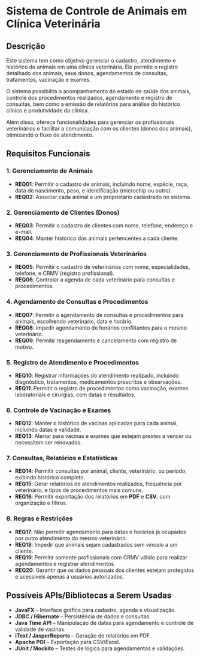 # Sistema de Controle de Animais em Clínica Veterinária

## Descrição

Este sistema tem como objetivo gerenciar o cadastro, atendimento e histórico de animais em uma clínica veterinária. Ele permite o registro detalhado dos animais, seus donos, agendamentos de consultas, tratamentos, vacinação e exames.

O sistema possibilita o acompanhamento do estado de saúde dos animais, controle dos procedimentos realizados, agendamento e registro de consultas, bem como a emissão de relatórios para análise do histórico clínico e produtividade da clínica.

Além disso, oferece funcionalidades para gerenciar os profissionais veterinários e facilitar a comunicação com os clientes (donos dos animais), otimizando o fluxo de atendimento.

## Requisitos Funcionais

### 1. Gerenciamento de Animais

- **REQ01**: Permitir o cadastro de animais, incluindo nome, espécie, raça, data de nascimento, peso, e identificação (microchip ou outro).
- **REQ02**: Associar cada animal a um proprietário cadastrado no sistema.

### 2. Gerenciamento de Clientes (Donos)

- **REQ03**: Permitir o cadastro de clientes com nome, telefone, endereço e e-mail.
- **REQ04**: Manter histórico dos animais pertencentes a cada cliente.

### 3. Gerenciamento de Profissionais Veterinários

- **REQ05**: Permitir o cadastro de veterinários com nome, especialidades, telefone, e CRMV (registro profissional).
- **REQ06**: Controlar a agenda de cada veterinário para consultas e procedimentos.

### 4. Agendamento de Consultas e Procedimentos

- **REQ07**: Permitir o agendamento de consultas e procedimentos para animais, escolhendo veterinário, data e horário.
- **REQ08**: Impedir agendamento de horários conflitantes para o mesmo veterinário.
- **REQ09**: Permitir reagendamento e cancelamento com registro de motivo.

### 5. Registro de Atendimento e Procedimentos

- **REQ10**: Registrar informações do atendimento realizado, incluindo diagnóstico, tratamentos, medicamentos prescritos e observações.
- **REQ11**: Permitir o registro de procedimentos como vacinação, exames laboratoriais e cirurgias, com datas e resultados.

### 6. Controle de Vacinação e Exames

- **REQ12**: Manter o histórico de vacinas aplicadas para cada animal, incluindo datas e validade.
- **REQ13**: Alertar para vacinas e exames que estejam prestes a vencer ou necessitem ser renovados.

### 7. Consultas, Relatórios e Estatísticas

- **REQ14**: Permitir consultas por animal, cliente, veterinário, ou período, exibindo histórico completo.
- **REQ15**: Gerar relatórios de atendimentos realizados, frequência por veterinário, e tipos de procedimentos mais comuns.
- **REQ16**: Permitir exportação dos relatórios em **PDF** e **CSV**, com organização e filtros.

### 8. Regras e Restrições

- **REQ17**: Não permitir agendamento para datas e horários já ocupados por outro atendimento do mesmo veterinário.
- **REQ18**: Impedir que animais sejam cadastrados sem vínculo a um cliente.
- **REQ19**: Permitir somente profissionais com CRMV válido para realizar agendamentos e registrar atendimentos.
- **REQ20**: Garantir que os dados pessoais dos clientes estejam protegidos e acessíveis apenas a usuários autorizados.

## Possíveis APIs/Bibliotecas a Serem Usadas

- **JavaFX** – Interface gráfica para cadastro, agenda e visualização.
- **JDBC / Hibernate** – Persistência de dados e consultas.
- **Java Time API** – Manipulação de datas para agendamento e controle de validade de vacinas.
- **iText / JasperReports** – Geração de relatórios em PDF.
- **Apache POI** – Exportação para CSV/Excel.
- **JUnit / Mockito** – Testes de lógica para agendamentos e validações.
